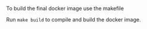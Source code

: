 To build the final docker image use the makefile

Run `make build` to compile and build the docker image.

